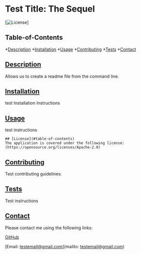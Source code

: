 # Test Title: The Sequel

  [![License](https://img.shields.io/badge/License-Apache_2.0-blue.svg)]

  ## Table-of-Contents

  *[Description](#description)
  *[Installation](#installation)
  *[Usage](#usage)
  *[Contributing](#contributing)
  *[Tests](#tests)
  *[Contact](#contact)

  ## [Description](#table-of-contents)

  Allows us to create a readme file from the command line.

  ## [Installation](#table-of-contents)

  test Installation Instructions

  ## [Usage](#table-of-contents)

  test instructions

  
    ## [License](#table-of-contents)
    The application is covered under the following license:
    (https://opensource.org/licenses/Apache-2.0)
      

  ## [Contributing](#table-of-contents)

  Test contributing guidelines.

  ## [Tests](#table-of-contents)

  Test instructions


  ## [Contact](#table-of-contents)

  Please contact me using the following links:

  [GitHub](https://github.com/testgithubusername)

  [Email: testemail@gmail.com](mailto: testemail@gmail.com)

